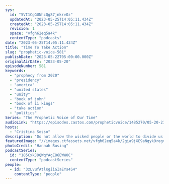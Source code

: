 ```yaml
---
sys:
  id: "5VI1CgGUNhcQg87jnkrvOz"
  updatedAt: "2023-05-25T14:05:11.434Z"
  createdAt: "2023-05-25T14:05:11.434Z"
  revision: 1
  space: "vfgh62eq5a4k"
  contentType: "podcasts"
date: "2023-05-25T14:05:11.434Z"
title: "Time To Take Action"
slug: "prophetic-voice-581"
publishDate: "2023-05-22T05:00:00.000Z"
originalAirDate: "2023-05-20"
episodeNumber: 581
keywords:
  - "prophecy from 2020"
  - "presidency"
  - "america"
  - "united states"
  - "unity"
  - "book of john"
  - "book of ii kings"
  - "take action"
  - "politics"
Series: "The Prophetic Voice of Our Time"
audioLink: "https://episodes.castos.com/propheticvoice/1485270/05-20-21-23-The-Prophetic-Voice-of-our-Time-mixdown-.mp3"
hosts:
  - "Cristina Sosso"
description: "Do not allow the wicked people or the world to divide us. We must rearrange our priorities. God is waiting for us to be united and focus on Him. It is not up to our leaders, so do not make an idol of them, or of any other people. Let us stop measuring our success by statistics and numbers, but by signs and wonders. Let us take action now!"
featuredImage: "//images.ctfassets.net/vfgh62eq5a4k/2gia9jXE9aNgyk9regvhea/8c9ffa533f5693f4e1c6ae263604b94a/hannah-busing-Zyx1bK9mqmA-unsplash.jpg"
photoCredit: "Hannah Busing"
podcastSeries:
  id: "185CxkJ9QWqYAgE86EWWOC"
  contentType: "podcastSeries"
people:
  - id: "3zLvufAtlKgiiGIaEYs4S4"
    contentType: "people"
---
```


